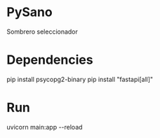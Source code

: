 # PySano
Sombrero seleccionador
# Dependencies
pip install psycopg2-binary
pip install "fastapi[all]"
# Run
uvicorn main:app --reload
